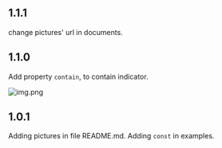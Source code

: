 ## 1.1.1
change pictures' url in documents.

## 1.1.0
Add property `contain`, to contain indicator.

![img.png](https://i.ibb.co/3hJLGtj/contain.png)

## 1.0.1

Adding pictures in file README.md.
Adding `const` in examples.
